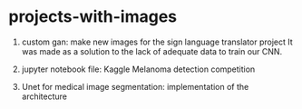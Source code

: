 # projects-with-images
1. custom gan:
make new images for the sign language translator project
It was made as a solution to the lack of adequate data to train our CNN.

2. jupyter notebook file:
Kaggle Melanoma detection competition

3. Unet for medical image segmentation:
implementation of the architecture
